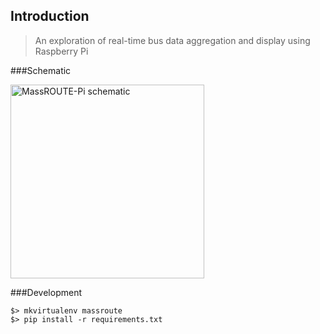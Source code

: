 Introduction
---
> An exploration of real-time bus data aggregation and display using Raspberry Pi

###Schematic

<img src="https://raw.github.com/infrared5/massroute-pi/master/notes/massroutepy_schematic.png" style="width:310px" alt="MassROUTE-Pi schematic">


###Development

```
$> mkvirtualenv massroute
$> pip install -r requirements.txt
```